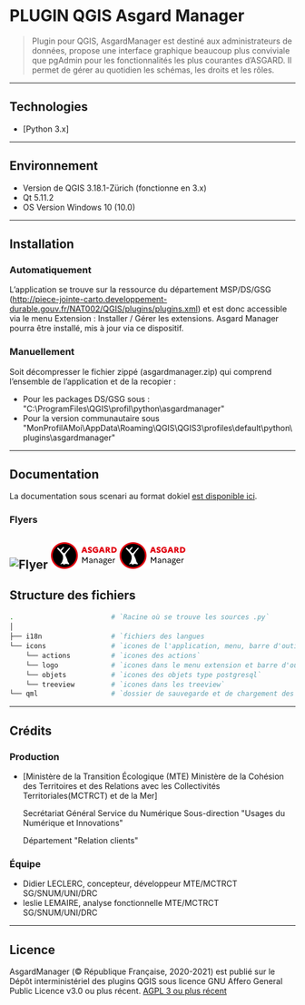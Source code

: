 # PLUGIN QGIS Asgard Manager
> Plugin pour QGIS, AsgardManager est destiné aux administrateurs de données, propose une interface graphique beaucoup plus conviviale que pgAdmin pour les fonctionnalités les plus courantes d’ASGARD. Il permet de gérer au quotidien les schémas, les droits et les rôles.

---           

## Technologies
- [Python 3.x]

---           

## Environnement
 - Version de QGIS 3.18.1-Zürich (fonctionne en 3.x)
 - Qt 5.11.2 
 - OS Version Windows 10 (10.0)

---

## Installation
### Automatiquement
L’application se trouve sur la ressource du département MSP/DS/GSG (http://piece-jointe-carto.developpement-durable.gouv.fr/NAT002/QGIS/plugins/plugins.xml)
et est donc accessible via le menu Extension : Installer / Gérer les extensions.
Asgard Manager pourra être installé, mis à jour via ce dispositif.

### Manuellement
Soit décompresser le fichier zippé (asgardmanager.zip) qui comprend l’ensemble de l’application et de la recopier :
 - Pour les packages DS/GSG sous : "C:\ProgramFiles\QGIS\profil\python\asgardmanager"
 - Pour la version communautaire sous "MonProfilAMoi\AppData\Roaming\QGIS\QGIS3\profiles\default\python\plugins\asgardmanager"

---

## Documentation
La documentation sous scenari au format dokiel [est disponible ici](https://snum.scenari-community.org/Asgard/Documentation/#SEC_AsgardManager).

### Flyers

![Flyer](flyers/am1.svg)
![Flyer](flyers/am1.png)
![Flyer](flyers/am1.png)
---

## Structure des fichiers
```bash
.                        # `Racine où se trouve les sources .py`
│
├── i18n                 # `fichiers des langues
└── icons                # `icones de l'application, menu, barre d'outils, IHM`
    └── actions          # `icones des actions`
    └── logo             # `icones dans le menu extension et barre d'outils`
    └── objets           # `icones des objets type postgresql`
    └── treeview         # `icones dans les treeview`
└── qml                  # `dossier de sauvegarde et de chargement des graphiques QML`
```
---

## Crédits

### Production

- [Ministère de la Transition Écologique (MTE)
Ministère de la Cohésion des Territoires et des Relations avec les Collectivités Territoriales(MCTRCT) et de la Mer]

  Secrétariat Général
  Service du Numérique
  Sous-direction "Usages du Numérique et Innovations"
  
  Département "Relation clients"

### Équipe

- Didier LECLERC, concepteur, développeur MTE/MCTRCT SG/SNUM/UNI/DRC
- leslie LEMAIRE, analyse fonctionnelle MTE/MCTRCT SG/SNUM/UNI/DRC

---

## Licence

AsgardManager (© République Française, 2020-2021) est publié sur le Dépôt interministériel des plugins QGIS sous licence GNU Affero General Public Licence v3.0 ou plus récent.
[AGPL 3 ou plus récent](https://spdx.org/licenses/AGPL-3.0-or-later.html)
